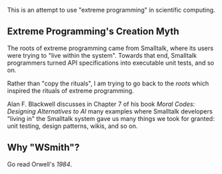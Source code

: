 This is an attempt to use "extreme programming" in scientific
computing. 

## Extreme Programming's Creation Myth

The roots of extreme programming came from Smalltalk, where
its users were trying to "live within the system". Towards that end,
Smalltalk programmers turned API specifications into executable unit
tests, and so on.

Rather than "copy the rituals", I am trying to go back to the _roots_
which inspired the rituals of extreme programming.

Alan F. Blackwell discusses in Chapter 7 of his book _Moral Codes: Designing Alternatives to AI_
many examples where Smalltalk developers "living in" the Smalltalk
system gave us many things we took for granted: unit testing, design
patterns, wikis, and so on.

## Why "WSmith"?

Go read Orwell's _1984_.
